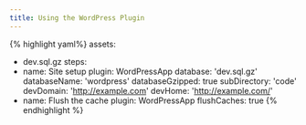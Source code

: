 ```yaml
---
title: Using the WordPress Plugin
---
```


{% highlight yaml%}
 assets:
  - dev.sql.gz
  steps:
  - name: Site setup
    plugin: WordPressApp
    database: 'dev.sql.gz'
    databaseName: 'wordpress'
    databaseGzipped: true
    subDirectory: 'code'
    devDomain: 'http://example.com'
    devHome: 'http://example.com/'
  - name: Flush the cache
    plugin: WordPressApp
    flushCaches: true
{% endhighlight %}
